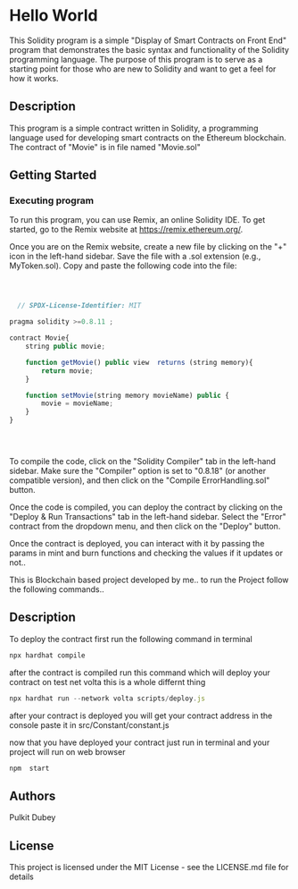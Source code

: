 # Hello World

This Solidity program is a simple "Display of Smart Contracts on Front End" program that demonstrates the basic syntax and functionality of the Solidity programming language. The purpose of this program is to serve as a starting point for those who are new to Solidity and want to get a feel for how it works.

## Description

This program is a simple contract written in Solidity, a programming language used for developing smart contracts on the Ethereum blockchain. The contract of "Movie" is in file named "Movie.sol"


## Getting Started

### Executing program

To run this program, you can use Remix, an online Solidity IDE. To get started, go to the Remix website at https://remix.ethereum.org/.

Once you are on the Remix website, create a new file by clicking on the "+" icon in the left-hand sidebar. Save the file with a .sol extension (e.g., MyToken.sol). Copy and paste the following code into the file:

```javascript



  // SPDX-License-Identifier: MIT

pragma solidity >=0.8.11 ;

contract Movie{
    string public movie;

    function getMovie() public view  returns (string memory){
        return movie;
    }

    function setMovie(string memory movieName) public {
        movie = movieName;
    }
}

    



```

To compile the code, click on the "Solidity Compiler" tab in the left-hand sidebar. Make sure the "Compiler" option is set to "0.8.18" (or another compatible version), and then click on the "Compile ErrorHandling.sol" button.

Once the code is compiled, you can deploy the contract by clicking on the "Deploy & Run Transactions" tab in the left-hand sidebar. Select the "Error" contract from the dropdown menu, and then click on the "Deploy" button.

Once the contract is deployed, you can interact with it by passing the params in mint and burn functions and checking the values if it updates or not..


This is Blockchain based project developed by me.. to run the Project follow the following commands..
## Description
To deploy the contract first run the following command in terminal

```javascript
npx hardhat compile 
```
after the contract is compiled
run this command which will deploy your contract on test net volta this is a whole differnt thing

```javascript
npx hardhat run --network volta scripts/deploy.js
```

after your contract is deployed you will get your contract address in the console
paste it in src/Constant/constant.js

now that you have deployed your contract just run in terminal
and your project will run on web browser
```javascript
npm  start
```

## Authors

Pulkit Dubey 

## License

This project is licensed under the MIT License - see the LICENSE.md file for details
